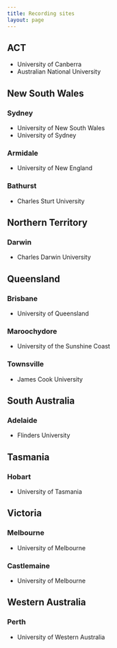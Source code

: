 ```yaml
---
title: Recording sites
layout: page
---
```


## ACT

- University of Canberra
- Australian National University

## New South Wales

### Sydney

- University of New South Wales
- University of Sydney

### Armidale

- University of New England

### Bathurst

- Charles Sturt University

## Northern Territory

### Darwin

- Charles Darwin University

## Queensland

### Brisbane

- University of Queensland

### Maroochydore

- University of the Sunshine Coast

### Townsville

- James Cook University

## South Australia

### Adelaide

- Flinders University

## Tasmania

### Hobart

- University of Tasmania

## Victoria

### Melbourne

- University of Melbourne

### Castlemaine

- University of Melbourne

## Western Australia

### Perth

- University of Western Australia
